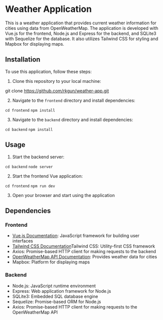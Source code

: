# Weather Application

This is a weather application that provides current weather information for cities using data from OpenWeatherMap. The application is developed with Vue.js for the frontend, Node.js and Express for the backend, and SQLite3 with Sequelize for the database. It also utilizes Tailwind CSS for styling and Mapbox for displaying maps.

## Installation

To use this application, follow these steps:

1. Clone this repository to your local machine:

git clone https://github.com/rkgun/weather-app.git

2. Navigate to the `frontend` directory and install dependencies:

```cd frontend```
```npm install```

3. Navigate to the `backend` directory and install dependencies:

```cd backend```
```npm install```

## Usage

1. Start the backend server:

```cd backend```
```node server```

2. Start the frontend Vue application:

```cd frontend```
```npm run dev```

3. Open your browser and start using the application

## Dependencies

### Frontend
- [Vue.js Documentation](https://vuejs.org/): JavaScript framework for building user interfaces
- [Tailwind CSS Documentation](https://tailwindcss.com/docs)Tailwind CSS: Utility-first CSS framework
- Axios: Promise-based HTTP client for making requests to the backend
- [OpenWeatherMap API Documentation](https://openweathermap.org/api): Provides weather data for cities
- Mapbox: Platform for displaying maps

### Backend
- Node.js: JavaScript runtime environment
- Express: Web application framework for Node.js
- SQLite3: Embedded SQL database engine
- Sequelize: Promise-based ORM for Node.js
- Axios: Promise-based HTTP client for making requests to the OpenWeatherMap API